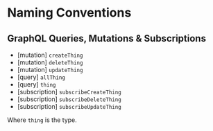 # Naming Conventions

## GraphQL Queries, Mutations & Subscriptions

- [mutation] `createThing`
- [mutation] `deleteThing`
- [mutation] `updateThing`
- [query] `allThing`
- [query] `thing`
- [subscription] `subscribeCreateThing`
- [subscription] `subscribeDeleteThing`
- [subscription] `subscribeUpdateThing`

Where `thing` is the type.
